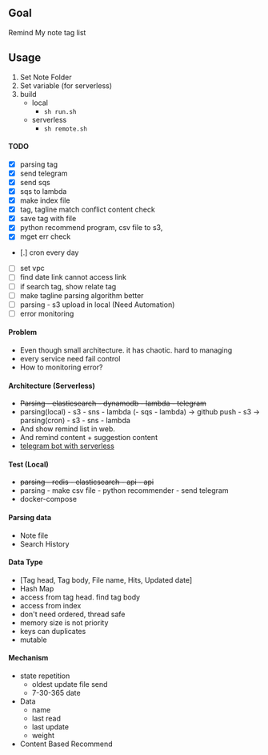 ## Goal
Remind My note tag list

## Usage
1. Set Note Folder
2. Set variable (for serverless)
3. build
    - local
        - `sh run.sh`
    - serverless
        - `sh remote.sh`
 
#### TODO
- [x] parsing tag
- [x] send telegram
- [x] send sqs
- [x] sqs to lambda
- [x] make index file
- [X] tag, tagline match conflict content check
- [X] save tag with file
- [X] python recommend program, csv file to s3, 
- [x] mget err check
- [.] cron every day
- [ ] set vpc
- [ ] find date link cannot access link
- [ ] if search tag, show relate tag
- [ ] make tagline parsing algorithm better
- [ ] parsing - s3 upload in local (Need Automation)
- [ ] error monitoring

#### Problem
- Even though small architecture. it has chaotic. hard to managing
- every service need fail control
- How to monitoring error?

#### Architecture (Serverless)
- ~~Parsing - elasticsearch - dynamodb - lambda - telegram~~
- parsing(local) - s3 - sns - lambda (- sqs - lambda)
    -> github push - s3 
    -> parsing(cron) - s3 - sns - lambda
- And show remind list in web.
- And remind content + suggestion content
- [telegram bot with serverless](https://github.com/shdkej/my-telegram-bot)

#### Test (Local)
- ~~parsing - redis - elasticsearch - api - api~~
- parsing - make csv file - python recommender - send telegram
- docker-compose

#### Parsing data
- Note file
- Search History

#### Data Type
- [Tag head, Tag body, File name, Hits, Updated date]
- Hash Map
- access from tag head. find tag body
- access from index
- don't need ordered, thread safe
- memory size is not priority
- keys can duplicates
- mutable

#### Mechanism
- state repetition
    - oldest update file send
    - 7-30-365 date 
- Data
    - name
    - last read
    - last update
    - weight
- Content Based Recommend
